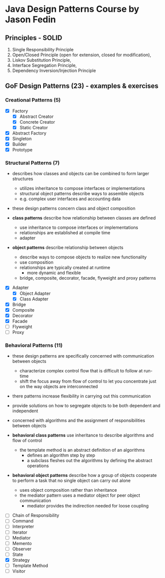 # Java Design Patterns Course by Jason Fedin

## Principles - SOLID

1. Single Responsibility Principle
2. Open/Closed Principle (open for extension, closed for modification),
3. Liskov Substitution Principle,
4. Interface Segregation Principle,
5. Dependency Inversion/Injection Principle

## GoF Design Patterns (23) - examples & exercises

### Creational Patterns (5)

- [x] Factory
    - [x] Abstract Creator
    - [x] Concrete Creator
    - [x] Static Creator
- [x] Abstract Factory
- [x] Singleton
- [x] Builder
- [x] Prototype

### Structural Patterns (7)

* describes how classes and objects can be combined to form larger structures
    * utilizes inheritance to compose interfaces or implementations
    * structural object patterns describe ways to assemble objects
    * e.g. complex user interfaces and accounting data

* these design patterns concern class and object composition

* **class patterns** describe how relationship between classes are defined
    * use inheritance to compose interfaces or implementations
    * relationships are established at compile time
    * adapter

* **object patterns** describe relationship between objects
    * describe ways to compose objects to realize new functionality
    * use composition
    * relationships are typically created at runtime
        * more dynamic and flexible
    * bridge, composite, decorator, facade, flyweight and proxy patterns

- [x] Adapter
    - [x] Object Adapter
    - [x] Class Adapter
- [x] Bridge
- [x] Composite
- [x] Decorator
- [x] Facade
- [ ] Flyweight
- [ ] Proxy

### Behavioral Patterns (11)

* these design patterns are specifically concerned with communication between objects
    * characterize complex control flow that is difficult to follow at run-time
    * shift the focus away from flow of control to let you concentrate just on the way objects are interconnected
    
* there patterns increase flexibility in carrying out this communication

* provide solutions on how to segregate objects to be both dependent and independent

* concerned with algorithms and the assignment of responsibilities between objects

* **behavioral class patterns** use inheritance to describe algorithms and flow of control
    * the template method is an abstract definition of an algorithms
        * defines an algorithm step by step
        * a subclass fleshes out the algorithms by defining the abstract operations

* **behavioral object patterns** describe how a group of objects cooperate to perform a task that no single object can carry out alone
    * uses object composition rather than inheritance
    * the mediator pattern uses a mediator object for peer object communication
        * mediator provides the indirection needed for loose coupling

- [ ] Chain of Responsibility
- [ ] Command
- [ ] Interpreter
- [ ] Iterator
- [ ] Mediator
- [ ] Memento
- [ ] Observer
- [ ] State
- [x] Strategy
- [ ] Template Method
- [ ] Visitor
